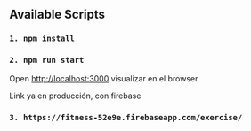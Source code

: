 
## Available Scripts

### `1. npm install`

### `2. npm run start`
Open [http://localhost:3000](http://localhost:3000) visualizar en el browser

Link ya en producción, con firebase
### `3. https://fitness-52e9e.firebaseapp.com/exercise/`
